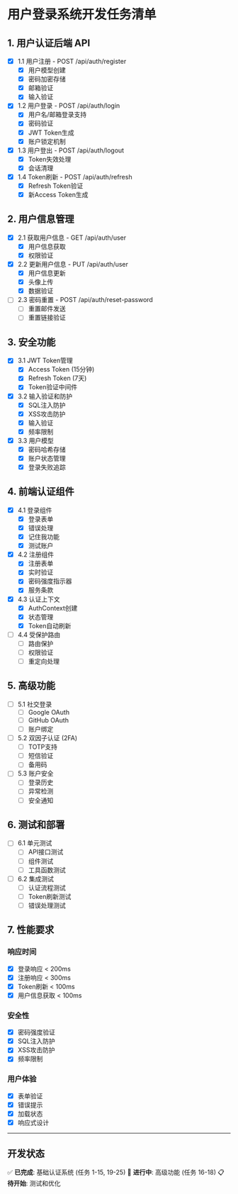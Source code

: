 # 用户登录系统开发任务清单

## 1. 用户认证后端 API

- [x] 1.1 用户注册 - POST /api/auth/register
  - [x] 用户模型创建
  - [x] 密码加密存储
  - [x] 邮箱验证
  - [x] 输入验证

- [x] 1.2 用户登录 - POST /api/auth/login
  - [x] 用户名/邮箱登录支持
  - [x] 密码验证
  - [x] JWT Token生成
  - [x] 账户锁定机制

- [x] 1.3 用户登出 - POST /api/auth/logout
  - [x] Token失效处理
  - [x] 会话清理

- [x] 1.4 Token刷新 - POST /api/auth/refresh
  - [x] Refresh Token验证
  - [x] 新Access Token生成

## 2. 用户信息管理

- [x] 2.1 获取用户信息 - GET /api/auth/user
  - [x] 用户信息获取
  - [x] 权限验证

- [x] 2.2 更新用户信息 - PUT /api/auth/user
  - [x] 用户信息更新
  - [x] 头像上传
  - [x] 数据验证

- [ ] 2.3 密码重置 - POST /api/auth/reset-password
  - [ ] 重置邮件发送
  - [ ] 重置链接验证

## 3. 安全功能

- [x] 3.1 JWT Token管理
  - [x] Access Token (15分钟)
  - [x] Refresh Token (7天)
  - [x] Token验证中间件

- [x] 3.2 输入验证和防护
  - [x] SQL注入防护
  - [x] XSS攻击防护
  - [x] 输入验证
  - [x] 频率限制

- [x] 3.3 用户模型
  - [x] 密码哈希存储
  - [x] 账户状态管理
  - [x] 登录失败追踪

## 4. 前端认证组件

- [x] 4.1 登录组件
  - [x] 登录表单
  - [x] 错误处理
  - [x] 记住我功能
  - [x] 测试账户

- [x] 4.2 注册组件
  - [x] 注册表单
  - [x] 实时验证
  - [x] 密码强度指示器
  - [x] 服务条款

- [x] 4.3 认证上下文
  - [x] AuthContext创建
  - [x] 状态管理
  - [x] Token自动刷新

- [ ] 4.4 受保护路由
  - [ ] 路由保护
  - [ ] 权限验证
  - [ ] 重定向处理

## 5. 高级功能

- [ ] 5.1 社交登录
  - [ ] Google OAuth
  - [ ] GitHub OAuth
  - [ ] 账户绑定

- [ ] 5.2 双因子认证 (2FA)
  - [ ] TOTP支持
  - [ ] 短信验证
  - [ ] 备用码

- [ ] 5.3 账户安全
  - [ ] 登录历史
  - [ ] 异常检测
  - [ ] 安全通知

## 6. 测试和部署

- [ ] 6.1 单元测试
  - [ ] API接口测试
  - [ ] 组件测试
  - [ ] 工具函数测试

- [ ] 6.2 集成测试
  - [ ] 认证流程测试
  - [ ] Token刷新测试
  - [ ] 错误处理测试

## 7. 性能要求

### 响应时间
- [x] 登录响应 < 200ms
- [x] 注册响应 < 300ms
- [x] Token刷新 < 100ms
- [x] 用户信息获取 < 100ms

### 安全性
- [x] 密码强度验证
- [x] SQL注入防护
- [x] XSS攻击防护
- [x] 频率限制

### 用户体验
- [x] 表单验证
- [x] 错误提示
- [x] 加载状态
- [x] 响应式设计

---

## 开发状态

✅ **已完成**: 基础认证系统 (任务 1-15, 19-25)
🚧 **进行中**: 高级功能 (任务 16-18)
📋 **待开始**: 测试和优化